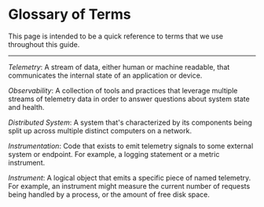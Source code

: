 # Glossary of Terms

This page is intended to be a quick reference to terms that we use throughout
this guide.

---

_Telemetry_: A stream of data, either human or machine readable, that
communicates the internal state of an application or device.

_Observability_: A collection of tools and practices that leverage multiple
streams of telemetry data in order to answer questions about system state and
health.

_Distributed System_: A system that's characterized by its components
being split up across multiple distinct computers on a network.

_Instrumentation_: Code that exists to emit telemetry signals to some external
system or endpoint. For example, a logging statement or a metric instrument.

_Instrument_: A logical object that emits a specific piece of named telemetry.
For example, an instrument might measure the current number of requests being
handled by a process, or the amount of free disk space.
